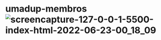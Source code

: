 # umadup-membros![screencapture-127-0-0-1-5500-index-html-2022-06-23-00_18_09](https://user-images.githubusercontent.com/87684131/175202479-aa05d134-ca25-43e1-bb14-bf22bfb847e0.png)